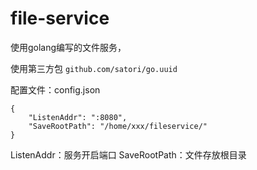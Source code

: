 # file-service
使用golang编写的文件服务，

使用第三方包
`github.com/satori/go.uuid`

配置文件：config.json
```
{
	"ListenAddr": ":8080",
	"SaveRootPath": "/home/xxx/fileservice/"
}
```
ListenAddr：服务开启端口
SaveRootPath：文件存放根目录